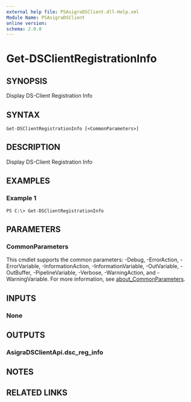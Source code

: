 ```yaml
---
external help file: PSAsigraDSClient.dll-Help.xml
Module Name: PSAsigraDSClient
online version:
schema: 2.0.0
---
```


# Get-DSClientRegistrationInfo

## SYNOPSIS
Display DS-Client Registration Info

## SYNTAX

```
Get-DSClientRegistrationInfo [<CommonParameters>]
```

## DESCRIPTION
Display DS-Client Registration Info

## EXAMPLES

### Example 1
```
PS C:\> Get-DSClientRegistrationInfo
```

## PARAMETERS

### CommonParameters
This cmdlet supports the common parameters: -Debug, -ErrorAction, -ErrorVariable, -InformationAction, -InformationVariable, -OutVariable, -OutBuffer, -PipelineVariable, -Verbose, -WarningAction, and -WarningVariable. For more information, see [about_CommonParameters](http://go.microsoft.com/fwlink/?LinkID=113216).

## INPUTS

### None
## OUTPUTS

### AsigraDSClientApi.dsc_reg_info
## NOTES

## RELATED LINKS
